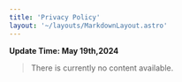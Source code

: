 ```yaml
---
title: 'Privacy Policy'
layout: '~/layouts/MarkdownLayout.astro'
---
```


__Update Time: May 19th,2024__

> There is currently no content available.